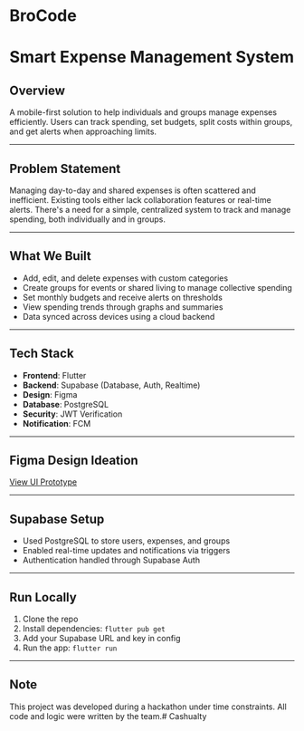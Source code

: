 # BroCode

# Smart Expense Management System

## Overview

A mobile-first solution to help individuals and groups manage expenses efficiently. Users can track spending, set budgets, split costs within groups, and get alerts when approaching limits.

---

## Problem Statement

Managing day-to-day and shared expenses is often scattered and inefficient. Existing tools either lack collaboration features or real-time alerts. There's a need for a simple, centralized system to track and manage spending, both individually and in groups.

---

## What We Built

- Add, edit, and delete expenses with custom categories
- Create groups for events or shared living to manage collective spending
- Set monthly budgets and receive alerts on thresholds
- View spending trends through graphs and summaries
- Data synced across devices using a cloud backend

---

## Tech Stack

- **Frontend**: Flutter
- **Backend**: Supabase (Database, Auth, Realtime)
- **Design**: Figma
- **Database**: PostgreSQL
- **Security**: JWT Verification
- **Notification**: FCM

---

## Figma Design Ideation

[View UI Prototype](https://www.figma.com/design/5b9MOk67qt9at3WaDiyrUn/Untitled?node-id=0-1&p=f&t=1ZzOoAFxu3IYwteP-0)

---

## Supabase Setup

- Used PostgreSQL to store users, expenses, and groups
- Enabled real-time updates and notifications via triggers
- Authentication handled through Supabase Auth

---

## Run Locally

1. Clone the repo
2. Install dependencies: `flutter pub get`
3. Add your Supabase URL and key in config
4. Run the app: `flutter run`

---


## Note

This project was developed during a hackathon under time constraints. All code and logic were written by the team.#   C a s h u a l t y  
 
